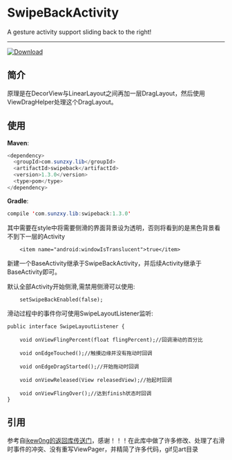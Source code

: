 # SwipeBackActivity
A gesture activity support sliding back to the right!

----

[ ![Download](https://api.bintray.com/packages/sunzxyong/maven/SwipeBackActivity/images/download.svg) ](https://bintray.com/sunzxyong/maven/SwipeBackActivity/_latestVersion)

## 简介

原理是在DecorView与LinearLayout之间再加一层DragLayout，然后使用ViewDragHelper处理这个DragLayout。

## 使用
**Maven**:

```java
<dependency>
  <groupId>com.sunzxy.lib</groupId>
  <artifactId>swipeback</artifactId>
  <version>1.3.0</version>
  <type>pom</type>
</dependency>
```
**Gradle**:

```java
compile 'com.sunzxy.lib:swipeback:1.3.0'
```

其中需要在style中将需要侧滑的界面背景设为透明，否则将看到的是黑色背景看不到下一层的Activity

```
    <item name="android:windowIsTranslucent">true</item>
```

新建一个BaseActivity继承于SwipeBackActivity，并后续Activity继承于BaseActivity即可。

默认全部Activity开始侧滑,需禁用侧滑可以使用:


```
    setSwipeBackEnabled(false);
```

滑动过程中的事件你可使用SwipeLayoutListener监听:

```
public interface SwipeLayoutListener {

    void onViewFlingPercent(float flingPercent);//回调滑动的百分比

    void onEdgeTouched();//触摸边缘并没有拖动时回调

    void onEdgeDragStarted();//开始拖动时回调

    void onViewReleased(View releasedView);//抬起时回调

    void onViewFlingOver();//达到finish状态时回调
}

```
## 引用
参考自[ikew0ng的返回库传送门](https://github.com/ikew0ng/SwipeBackLayout)，感谢！！！在此库中做了许多修改、处理了右滑时事件的冲突、没有重写ViewPager，并精简了许多代码，gif见art目录


